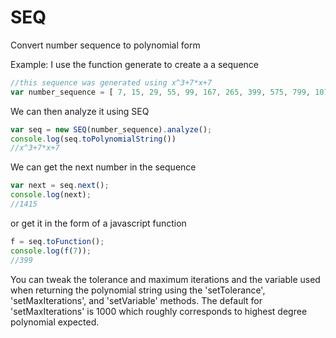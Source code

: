 # SEQ
Convert number sequence to polynomial form 

Example:
I use the function generate to create a a sequence

```javascript
//this sequence was generated using x^3+7*x+7
var number_sequence = [ 7, 15, 29, 55, 99, 167, 265, 399, 575, 799, 1077 ];
```
We can then analyze it using SEQ

```javascript
var seq = new SEQ(number_sequence).analyze();
console.log(seq.toPolynomialString())
//x^3+7*x+7
```
We can get the next number in the sequence

```javascript
var next = seq.next();
console.log(next);
//1415
```
or get it in the form of a javascript function

```javascript
f = seq.toFunction();
console.log(f(7));
//399
```
You can tweak the tolerance and maximum iterations and the variable used when returning the polynomial string
using the 'setTolerance', 'setMaxIterations', and 'setVariable' methods. The default for 'setMaxIterations' 
is 1000 which roughly corresponds to highest degree polynomial expected.
